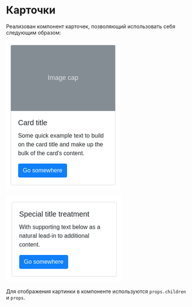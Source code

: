 Карточки
===

Реализован компонент карточек, позволяющий использовать себя следующим образом:

![](./src/assets/card1.png)

![](./src/assets/card2.png)

Для отображения картинки в компоненте используются `props.children` и `props`.
